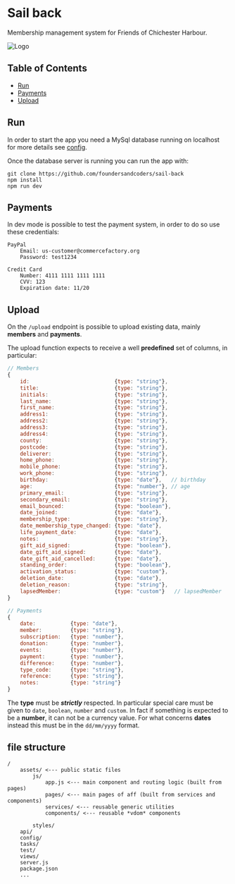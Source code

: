 # Sail back

Membership management system for Friends of Chichester Harbour.

![Logo](http://www.friendsch.org/images/headings/heading01.jpg)

## Table of Contents

- [Run](#run)
- [Payments](#payments)
- [Upload](#upload)

## Run

In order to start the app you need a MySql database running on localhost for more details see [config](https://github.com/foundersandcoders/sail-back/blob/master/config/env/development.js#L15).

Once the database server is running you can run the app with:

```
git clone https://github.com/foundersandcoders/sail-back
npm install
npm run dev
```

## Payments

In dev mode is possible to test the payment system, in order to do so use these credentials:

```
PayPal
	Email: us-customer@commercefactory.org
	Password: test1234

Credit Card
	Number: 4111 1111 1111 1111
	CVV: 123
	Expiration date: 11/20
```

## Upload

On the `/upload` endpoint is possible to upload existing data, mainly **members** and **payments**.

The upload function expects to receive a well **predefined** set of columns, in particular:

```js
// Members
{
	id:                           {type: "string"},
	title:                        {type: "string"},
	initials:                     {type: "string"},
	last_name:                    {type: "string"},
	first_name:                   {type: "string"},
	address1:                     {type: "string"},
	address2:                     {type: "string"},
	address3:                     {type: "string"},
	address4:                     {type: "string"},
	county:                       {type: "string"},
	postcode:                     {type: "string"},
	deliverer:                    {type: "string"},
	home_phone:                   {type: "string"},
	mobile_phone:                 {type: "string"},
	work_phone:                   {type: "string"},
	birthday:                     {type: "date"},   // birthday
	age: 		                  {type: "number"}, // age
	primary_email:                {type: "string"},
	secondary_email:              {type: "string"},
	email_bounced:                {type: "boolean"},
	date_joined:                  {type: "date"},
	membership_type:              {type: "string"},
	date_membership_type_changed: {type: "date"},
	life_payment_date:            {type: "date"},
	notes:                        {type: "string"},
	gift_aid_signed:              {type: "boolean"},
	date_gift_aid_signed:         {type: "date"},
	date_gift_aid_cancelled:      {type: "date"},
	standing_order:               {type: "boolean"},
	activation_status:            {type: "custom"},
	deletion_date:                {type: "date"},
	deletion_reason:              {type: "string"},
	lapsedMember:                 {type: "custom"}   // lapsedMember
}

// Payments
{
	date:           {type: "date"},
	member:         {type: "string"},
	subscription:   {type: "number"},
	donation:       {type: "number"},
	events:         {type: "number"},
	payment:        {type: "number"},
	difference:     {type: "number"},
	type_code:      {type: "string"},
	reference: 	    {type: "string"},
	notes:          {type: "string"}
}
```

The **type** must be ***strictly*** respected. In particular special care must be given to `date`, `boolean`, `number` and `custom`.
In fact if something is expected to be a **number**, it can not be a currency value. For what concerns **dates** instead this must be
in the `dd/mm/yyyy` format.

## file structure

```
/
	assets/ <--- public static files
		js/
			app.js <--- main component and routing logic (built from pages)
			pages/ <--- main pages of aff (built from services and components)
			services/ <--- reusable generic utilities
			components/ <--- reusable *vdom* components

		styles/
	api/
	config/
	tasks/
	test/
	views/
	server.js
	package.json
	...
```